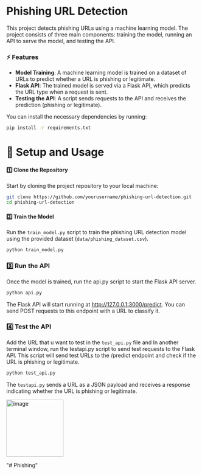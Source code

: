 
# Phishing URL Detection

This project detects phishing URLs using a machine learning model. The project consists of three main components: training the model, running an API to serve the model, and testing the API.

### ⚡ Features
- **Model Training**: A machine learning model is trained on a dataset of URLs to predict whether a URL is phishing or legitimate.
- **Flask API**: The trained model is served via a Flask API, which predicts the URL type when a request is sent.
- **Testing the API**: A script sends requests to the API and receives the prediction (phishing or legitimate).



You can install the necessary dependencies by running:
```bash
pip install -r requirements.txt
```
# 🚀 Setup and Usage

#### **1️⃣ Clone the Repository**

Start by cloning the project repository to your local machine:
```bash
git clone https://github.com/yourusername/phishing-url-detection.git
cd phishing-url-detection
```

#### **2️⃣ Train the Model**
Run the `train_model.py` script to train the phishing URL detection model using the provided dataset (`data/phishing_dataset.csv`).

```bash
python train_model.py
```
### **3️⃣ Run the API**
Once the model is trained, run the api.py script to start the Flask API server.
```bash
python api.py
```
The Flask API will start running at http://127.0.0.1:3000/predict. You can send POST requests to this endpoint with a URL to classify it.

### **4️⃣ Test the API**
Add the URL that u want to test in the `test_api.py` file and In another terminal window, run the testapi.py script to send test requests to the Flask API. This script will send test URLs to the /predict endpoint and check if the URL is phishing or legitimate.
```bash
python test_api.py
```
The `testapi.py` sends a URL as a JSON payload and receives a response indicating whether the URL is phishing or legitimate.


<img src="https://github.com/user-attachments/assets/e9251536-649c-4a75-8a26-7ab3fa9637b4" alt="image" height="150" />






"# Phishing" 
